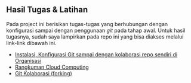 ## Hasil Tugas & Latihan

Pada project ini berisikan tugas-tugas yang berhubungan dengan konfigurasi sampai dengan penggunaan *git* pada tahap awal. Untuk hasil tugasnya, sudah saya lampirkan pada repo ini yang bisa diakses melalui link-link dibawah ini.   

- [Instalasi, Konfigurasi Git sampai dengan kolaborasi repo sendiri di Organisasi](https://github.com/wulankinasih973/tekn-cloud-computing/blob/main/minggu-01/git-single.md)
- [Rangkuman Cloud Computing](https://github.com/wulankinasih973/tekn-cloud-computing/blob/main/minggu-01/rangkuman-cloud-computing.md)
- [Git Kolaborasi (forking)](https://github.com/wulankinasih973/tekn-cloud-computing-1/blob/main/minggu-01/git-kolaborasi.md)